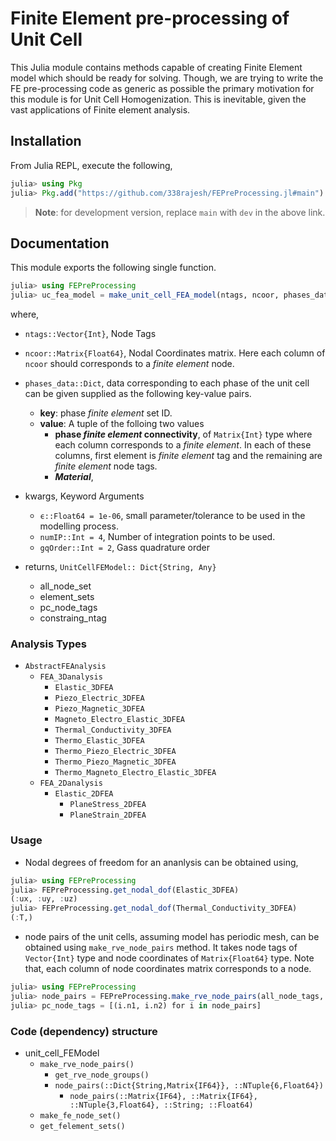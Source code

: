 # Finite Element pre-processing of Unit Cell

This Julia module contains methods capable of creating Finite Element model which should be ready for solving. Though, we are trying to write the FE pre-processing code as generic as possible the primary motivation for this module is for Unit Cell Homogenization. This is inevitable, given the vast applications of Finite element analysis.

## Installation

From Julia REPL, execute the following,

```julia
julia> using Pkg
julia> Pkg.add("https://github.com/338rajesh/FEPreProcessing.jl#main")
```

> **Note**: for development version, replace `main` with `dev` in the above link.

## Documentation

  This module exports the following single function.

  ```julia
  julia> using FEPreProcessing
  julia> uc_fea_model = make_unit_cell_FEA_model(ntags, ncoor, phases_data; <kwargs>)
  ```

  where,

* `ntags::Vector{Int}`, Node Tags
* `ncoor::Matrix{Float64}`, Nodal Coordinates matrix. Here each column of `ncoor` should corresponds to a *finite element* node.
* `phases_data::Dict`, data corresponding to each phase of the unit cell can be given supplied as the following key-value pairs.
  * **key**: phase *finite element* set ID.
  * **value**: A tuple of the folloing two values
    * **phase *finite element* connectivity**, of `Matrix{Int}` type where each column corresponds to a *finite element*. In each of these columns, first element is *finite element* tag and the remaining are *finite element* node tags.
    * ***Material***,

* kwargs, Keyword Arguments
  * `ϵ::Float64 = 1e-06`, small parameter/tolerance to be used in the modelling process.
  * `numIP::Int = 4`, Number of integration points to be used.
  * `gqOrder::Int = 2`, Gass quadrature order

* returns, `UnitCellFEModel:: Dict{String, Any}`
  * all_node_set
  * element_sets
  * pc_node_tags
  * constraing_ntag

### Analysis Types

* `AbstractFEAnalysis`
  * `FEA_3Danalysis`
    * `Elastic_3DFEA`
    * `Piezo_Electric_3DFEA`
    * `Piezo_Magnetic_3DFEA`
    * `Magneto_Electro_Elastic_3DFEA`
    * `Thermal_Conductivity_3DFEA`
    * `Thermo_Elastic_3DFEA`
    * `Thermo_Piezo_Electric_3DFEA`
    * `Thermo_Piezo_Magnetic_3DFEA`
    * `Thermo_Magneto_Electro_Elastic_3DFEA`
  * `FEA_2Danalysis`
    * `Elastic_2DFEA`
      * `PlaneStress_2DFEA`
      * `PlaneStrain_2DFEA`

### Usage

* Nodal degrees of freedom for an ananlysis can be obtained using,

```julia
julia> using FEPreProcessing
julia> FEPreProcessing.get_nodal_dof(Elastic_3DFEA)
(:ux, :uy, :uz)
julia> FEPreProcessing.get_nodal_dof(Thermal_Conductivity_3DFEA)
(:T,)
```

* node pairs of the unit cells, assuming model has periodic mesh, can be obtained using `make_rve_node_pairs` method. It takes node tags of `Vector{Int}` type and node coordinates of `Matrix{Float64}` type. Note that, each column of node coordinates matrix corresponds to a node.

```julia
julia> using FEPreProcessing
julia> node_pairs = FEPreProcessing.make_rve_node_pairs(all_node_tags, all_node_coor)
julia> pc_node_tags = [(i.n1, i.n2) for i in node_pairs]
```

### Code (dependency) structure

* unit_cell_FEModel
  * `make_rve_node_pairs()`
    * `get_rve_node_groups()`
    * `node_pairs(::Dict{String,Matrix{IF64}}, ::NTuple{6,Float64})`
      * `node_pairs(::Matrix{IF64}, ::Matrix{IF64}, ::NTuple{3,Float64}, ::String; ::Float64)`
  * `make_fe_node_set()`
  * `get_felement_sets()`
